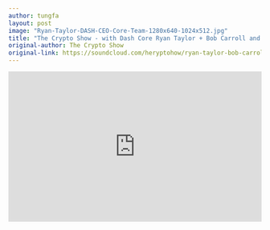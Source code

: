 ```yaml
---
author: tungfa
layout: post
image: "Ryan-Taylor-DASH-CEO-Core-Team-1280x640-1024x512.jpg"
title: "The Crypto Show - with Dash Core Ryan Taylor + Bob Carroll and others ..."
original-author: The Crypto Show
original-link: https://soundcloud.com/heryptohow/ryan-taylor-bob-carroll-dcg-plus-ken-and-john-hodler-of-keepkey-and-doug-scibner
---
```

<iframe width="100%" height="300" scrolling="no" frameborder="no" allow="autoplay" src="https://w.soundcloud.com/player/?url=https%3A//api.soundcloud.com/tracks/501705105&color=%23ff5500&auto_play=false&hide_related=false&show_comments=true&show_user=true&show_reposts=false&show_teaser=true&visual=true"></iframe>